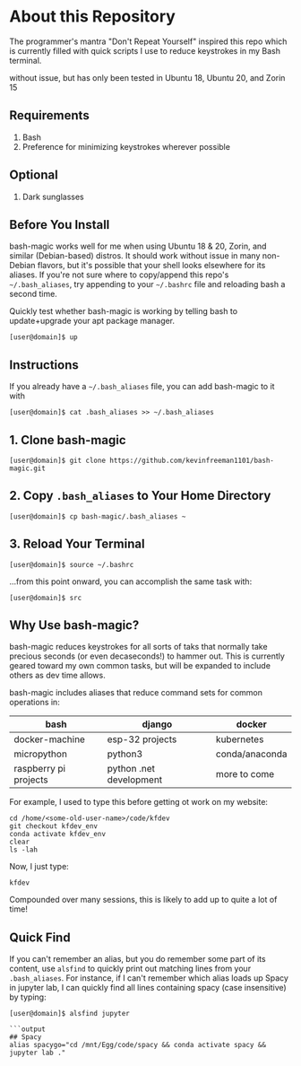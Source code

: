 # About this Repository

The programmer's mantra "Don't Repeat Yourself" inspired this repo which is currently filled with quick scripts I use to reduce keystrokes in my Bash terminal.

without issue, but has only been tested in Ubuntu 18, Ubuntu 20, and Zorin 15

## Requirements

1. Bash
1. Preference for minimizing keystrokes wherever possible

## Optional

1. Dark sunglasses

## Before You Install

bash-magic works well for me when using Ubuntu 18 & 20, Zorin, and similar (Debian-based) distros. It should work without issue in many non-Debian flavors, but it's possible that your shell looks elsewhere for its aliases. If you're not sure where to copy/append this repo's `~/.bash_aliases`, try appending to your `~/.bashrc` file and reloading bash a second time.

Quickly test whether bash-magic is working by telling bash to update+upgrade your apt package manager.

```console
[user@domain]$ up
```

## Instructions

If you already have a `~/.bash_aliases` file, you can add bash-magic to it with

```console
[user@domain]$ cat .bash_aliases >> ~/.bash_aliases
```

## 1. Clone bash-magic

```console
[user@domain]$ git clone https://github.com/kevinfreeman1101/bash-magic.git
```

## 2. Copy `.bash_aliases` to Your Home Directory

```console
[user@domain]$ cp bash-magic/.bash_aliases ~
```

## 3. Reload Your Terminal

```console
[user@domain]$ source ~/.bashrc
```

...from this point onward, you can accomplish the same task with:

```console
[user@domain]$ src
```

## Why Use bash-magic?

bash-magic reduces keystrokes for all sorts of taks that normally take precious seconds (or even decaseconds!) to hammer out. This is currently geared toward my own common tasks, but will be expanded to include others as dev time allows.

bash-magic includes aliases that reduce command sets for common operations in:

| bash                  | django                  | docker         |
|-----------------------|-------------------------|----------------|
| docker-machine        | esp-32 projects         | kubernetes     |
| micropython           | python3                 | conda/anaconda |
| raspberry pi projects | python .net development | more to come   |

For example, I used to type this before getting ot work on my website:

```console
cd /home/<some-old-user-name>/code/kfdev
git checkout kfdev_env
conda activate kfdev_env
clear
ls -lah
```

Now, I just type:

```console
kfdev
```

Compounded over many sessions, this is likely to add up to quite a lot of time!

## Quick Find

If you can't remember an alias, but you do remember some part of its content, use `alsfind` to quickly print out matching lines from your `.bash_aliases`. For instance, if I can't remember which alias loads up Spacy in jupyter lab, I can quickly find all lines containing spacy (case insensitive) by typing:

```console
[user@domain]$ alsfind jupyter

```output
## Spacy
alias spacygo="cd /mnt/Egg/code/spacy && conda activate spacy && jupyter lab ."
```

